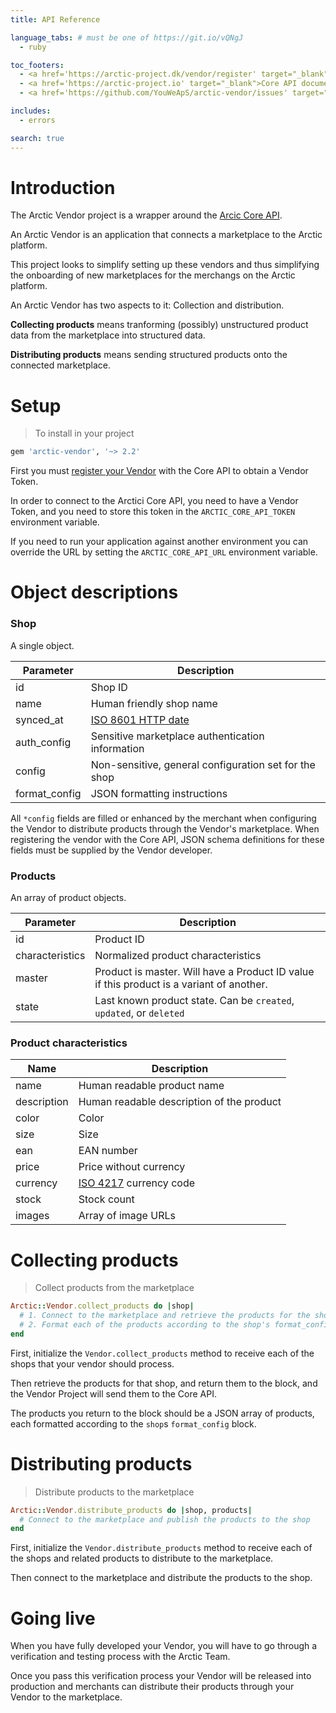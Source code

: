 ```yaml
---
title: API Reference

language_tabs: # must be one of https://git.io/vQNgJ
  - ruby

toc_footers:
  - <a href='https://arctic-project.dk/vendor/register' target="_blank">Register a Vendor</a>
  - <a href='https://arctic-project.io' target="_blank">Core API documentation</a>
  - <a href='https://github.com/YouWeApS/arctic-vendor/issues' target="_blank">Found a bug?</a>

includes:
  - errors

search: true
---
```


# Introduction

The Arctic Vendor project is a wrapper around the [Arcic Core API](https://arctic-project.io).

An Arctic Vendor is an application that connects a marketplace to the Arctic platform.

This project looks to simplify setting up these vendors and thus simplifying the onboarding of new marketplaces for the merchangs on the Arctic platform.

An Arctic Vendor has two aspects to it: Collection and distribution.

**Collecting products** means tranforming (possibly) unstructured product data
from the marketplace into structured data.

**Distributing products** means sending structured products onto the connected
marketplace.

# Setup

> To install in your project

```ruby
gem 'arctic-vendor', '~> 2.2'
```

First you must [register your Vendor](https://arctic-project.dk/vendor/register)
with the Core API to obtain a Vendor Token.

In order to connect to the Arctici Core API, you need to have a Vendor Token,
and you need to store this token in the `ARCTIC_CORE_API_TOKEN` environment
variable.

If you need to run your application against another environment you can override
the URL by setting the `ARCTIC_CORE_API_URL` environment variable.

# Object descriptions

### Shop

A single object.

Parameter | Description
--------- | -----------
id | Shop ID
name | Human friendly shop name
synced_at | [ISO 8601 HTTP date](https://en.wikipedia.org/wiki/ISO_8601)
auth_config | Sensitive marketplace authentication information
config | Non-sensitive, general configuration set for the shop
format_config | JSON formatting instructions

<aside class="notice">
All <code>*config</code> fields are filled or enhanced by the merchant when
configuring the Vendor to distribute products through the Vendor's marketplace.
When registering the vendor with the Core API, JSON schema definitions for these
fields must be supplied by the Vendor developer.
</aside>

### Products

An array of product objects.

Parameter | Description
--------- | -----------
id | Product ID
characteristics | Normalized product characteristics
master | Product is master. Will have a Product ID value if this product is a variant of another.
state | Last known product state. Can be <code>created</code>, <code>updated</code>, or <code>deleted</code>

### Product characteristics

Name | Description
---- | -----------
name | Human readable product name
description | Human readable description of the product
color | Color
size | Size
ean | EAN number
price | Price without currency
currency | [ISO 4217](https://en.wikipedia.org/wiki/ISO_4217) currency code
stock | Stock count
images | Array of image URLs

# Collecting products

> Collect products from the marketplace

```ruby
Arctic::Vendor.collect_products do |shop|
  # 1. Connect to the marketplace and retrieve the products for the shop
  # 2. Format each of the products according to the shop's format_config
end
```

First, initialize the `Vendor.collect_products` method to receive each of the
shops that your vendor should process.

Then retrieve the products for that shop, and return them to the block, and the
Vendor Project will send them to the Core API.

The products you return to the block should be a JSON array of products, each
formatted according to the `shop`s `format_config` block.

# Distributing products

> Distribute products to the marketplace

```ruby
Arctic::Vendor.distribute_products do |shop, products|
  # Connect to the marketplace and publish the products to the shop
end
```

First, initialize the `Vendor.distribute_products` method to receive each of the
shops and related products to distribute to the marketplace.

Then connect to the marketplace and distribute the products to the shop.

# Going live

When you have fully developed your Vendor, you will have to go through a
verification and testing process with the Arctic Team.

Once you pass this verification process your Vendor will be released into
production and merchants can distribute their products through your Vendor to
the marketplace.
